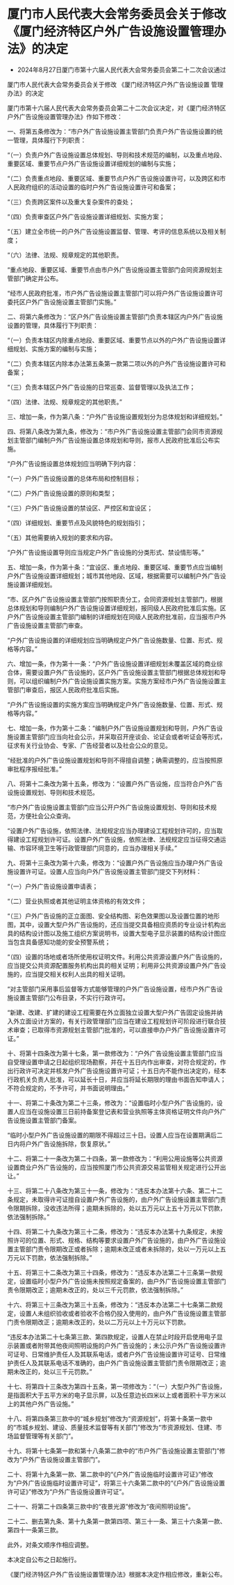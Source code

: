 # 厦门市人民代表大会常务委员会关于修改《厦门经济特区户外广告设施设置管理办法》的决定

- 2024年8月27日厦门市第十六届人民代表大会常务委员会第二十二次会议通过

<!-- INFO END -->

厦门市人民代表大会常务委员会关于修改 《厦门经济特区户外广告设施设置 管理办法》的决定

厦门市第十六届人民代表大会常务委员会第二十二次会议决定，对《厦门经济特区户外广告设施设置管理办法》作如下修改：

一、将第五条修改为：“市户外广告设施设置主管部门负责户外广告设施设置的统一管理，具体履行下列职责：

“（一）负责户外广告设施设置总体规划、导则和技术规范的编制，以及重点地段、重要区域、重要节点户外广告设施设置详细规划的编制与实施；

“（二）负责重点地段、重要区域、重要节点户外广告设施设置许可，以及跨区和市人民政府组织的活动设置的临时户外广告设施设置许可和备案；

“（三）负责跨区案件以及重大复杂案件的查处；

“（四）负责审查区户外广告设施设置详细规划、实施方案；

“（五）建立全市统一的户外广告设施设置监督、管理、考评的信息系统以及相关制度；

“（六）法律、法规、规章规定的其他职责。

“重点地段、重要区域、重要节点由市户外广告设施设置主管部门会同资源规划主管部门确定并公布。

“经市人民政府批准，市户外广告设施设置主管部门可以将户外广告设施设置许可委托区户外广告设施设置主管部门实施。”

二、将第六条修改为：“区户外广告设施设置主管部门负责本辖区内户外广告设施设置的管理，具体履行下列职责：

“（一）负责本辖区内除重点地段、重要区域、重要节点以外的户外广告设施设置详细规划、实施方案的编制与实施；

“（二）负责本辖区内除本办法第五条第一款第二项以外的户外广告设施设置许可和备案；

“（三）负责本辖区户外广告设施的日常巡查、监督管理以及执法工作；

“（四）法律、法规、规章规定的其他职责。”

三、增加一条，作为第八条：“户外广告设施设置规划分为总体规划和详细规划。”

四、将第八条改为第九条，修改为：“市户外广告设施设置主管部门会同市资源规划主管部门编制户外广告设施设置总体规划和导则，报市人民政府批准后公布实施。

“户外广告设施设置总体规划应当明确下列内容：

“（一）户外广告设施设置的总体布局和控制目标；

“（二）户外广告设施设置的原则和类型；

“（三）户外广告设施设置的禁设区、严控区和宜设区；

“（四）详细规划、重要节点及风貌特色的规划指引；

“（五）其他需要纳入规划的要求和内容。

“户外广告设施设置导则应当规定户外广告设施的分类形式、禁设情形等。”

五、增加一条，作为第十条：“宜设区、重点地段、重要区域、重要节点应当编制户外广告设施设置详细规划；城市其他地段、区域，根据需要可以编制户外广告设施设置详细规划。

“市、区户外广告设施设置主管部门按照职责分工，会同资源规划主管部门，根据总体规划和导则编制户外广告设施设置详细规划，报同级人民政府批准后实施。区户外广告设施设置主管部门编制的详细规划在同级人民政府批准前，应当报市户外广告设施设置主管部门审查。

“户外广告设施设置的详细规划应当明确规定户外广告设施数量、位置、形式、规格等内容。”

六、增加一条，作为第十一条：“户外广告设施设置详细规划未覆盖区域的商业综合体，需要设置户外广告设施的，区户外广告设施设置主管部门根据总体规划和导则，可以组织编制户外广告设施设置实施方案。实施方案经市户外广告设施设置主管部门审查后，报区人民政府批准后实施。

“户外广告设施设置的实施方案应当明确规定户外广告设施数量、位置、形式、规格等内容。”

七、增加一条，作为第十二条：“编制户外广告设施设置规划和导则，户外广告设施设置主管部门应当向社会公示，并采取召开座谈会、论证会或者听证会等形式，征求有关行业协会、专家、广告经营者以及社会公众的意见。

“经批准的户外广告设施设置规划和导则不得擅自调整；确需调整的，应当按照原审批程序报经批准。”

八、将第十二条改为第十五条，修改为：“设置户外广告设施，应当符合户外广告设施设置规划、导则和技术规范。

“市户外广告设施设置主管部门应当公开户外广告设施设置规划、导则和技术规范，方便社会公众查询。

“设置户外广告设施，依照法律、法规规定应当办理建设工程规划许可的，应当取得建设工程规划许可证。设置户外广告设施，依照法律、法规规定应当征得交通运输、市容环境卫生等行政管理部门同意的，应当办理相关手续。”

九、将第十三条改为第十六条，修改为：“设置户外广告设施应当办理户外广告设施设置许可证。设置人应当向户外广告设施设置主管部门提交下列材料：

“（一）户外广告设施设置申请表；

“（二）营业执照或者其他证明主体资格的有效文件；

“（三）户外广告设施的正立面图、安全结构图、彩色效果图以及设置位置的地形图，其中，设置大型户外广告设施的，还应当提交具备相应资质的专业设计机构出具的结构设计图以及施工组织方案说明书，设置大型电子显示装置的结构设计图应当包含具备感知功能的安全预警系统；

“（四）设置的场地或者场所使用权证明文件。利用公共资源设置户外广告设施的，应当提交公共资源配置服务机构出具的相关证明；利用非公共资源设置户外广告设施的，应当提交相关权利人出具的相关证明。

“对主管部门采用事后监督等方式能够管理的户外广告设施设置，经市户外广告设施设置主管部门公布目录，不实行行政许可。

“新建、改建、扩建的建设工程需要在外立面独立设置大型户外广告固定设施并纳入外立面设计方案的，有关行政管理部门应当在建设工程规划许可阶段进行联合技术审查；已取得市资源规划主管部门批准的，可以直接申办户外广告设施设置许可证。”

十、将第十四条改为第十七条，第一款修改为：“户外广告设施设置主管部门应当自受理设置申请之日起组织现场勘察，并在十五日内作出审查，对符合规定的，作出行政许可决定并核发户外广告设施设置许可证；十五日内不能作出决定的，经本行政机关负责人批准，可以延长十日，并应当将延长期限的理由书面告知申请人；不符合规定的，不予许可，并书面说明理由。”

十一、将第二十条改为第二十三条，修改为：“设置临时小型户外广告设施的，设置人应当在设施设置三日前持备案登记表和营业执照等主体资格证明文件向户外广告设施设置主管部门备案。

“临时小型户外广告设施设置的期限不得超过三十日。设置人应当在设置期满后二日内将户外广告设施拆除，恢复原状。”

十二、将第二十一条改为第二十四条，第一款修改为：“利用公用设施等公共资源设置商业户外广告设施的，应当按照厦门市公共资源交易监管相关规定进行公开出让。”

十三、将第二十八条改为第三十一条，修改为：“违反本办法第十六条、第二十二条规定，未取得许可证擅自设置户外广告设施的，由户外广告设施设置主管部门责令限期拆除，没收违法所得；逾期未拆除的，处以五万元以上五十万元以下罚款，依法强制拆除。”

十四、将第二十九条改为第三十二条，修改为：“违反本办法第十九条规定，未按照许可的位置、形式、规格、结构等要求设置户外广告设施的，由户外广告设施设置主管部门责令限期改正或者拆除；逾期未改正或者未拆除的，处以一万元以上五万元以下罚款，依法强制拆除。”

十五、将第三十二条改为第三十四条，修改为：“违反本办法第二十三条第一款规定，设置临时小型户外广告设施未按照规定备案的，由户外广告设施设置主管部门责令限期改正；逾期未改正的，处以三千元罚款，依法强制拆除。”

十六、将第三十三条改为第三十五条，修改为：“违反本办法第二十七条第二款规定，设置人未组织验收或者验收不合格仍投入使用的，由户外广告设施设置主管部门责令限期改正；逾期未改正的，处以二万元以上十万元以下罚款。

“违反本办法第二十七条第三款、第四款规定，设置人在禁止时段开启使用电子显示装置或者附带其他夜间照明设施的户外广告设施的；未公示户外广告设施设置许可证号、日常维护责任人及其联系电话，或者户外广告设施设置许可证号、日常维护责任人及其联系电话不准确的，由户外广告设施设置主管部门责令限期改正；逾期未改正的，处以三千元罚款。”

十七、将第四十三条改为第四十五条，第一项修改为：“（一）大型户外广告设施，是指面积大于五平方米的电子显示屏，以及任意边长四米以上或者面积十平方米以上的其他户外广告设施。”

十八、将第四条第三款中的“城乡规划”修改为“资源规划”，将第十条第一款中的“市城乡规划、建设、质量技术监督等有关部门”修改为“市资源规划、住建、市场监督管理等有关部门”。

十九、将第十七条第一款和第十八条第二款中的“市户外广告设施设置主管部门”修改为“户外广告设施设置主管部门”。

二十、将第十九条第一款、第二款中的“《户外广告设施临时设置许可证》”修改为“户外广告设施临时设置许可证”，将第三十六条第二款中的“《户外广告设施设置许可证》”修改为“户外广告设施设置许可证”。

二十一、将第二十四条第三款中的“夜景光源”修改为“夜间照明设施”。

二十二、删去第九条、第十九条第一款第四项、第三十一条、第三十六条第一款、第四十一条第三款。

此外，对条文顺序作相应调整。

本决定自公布之日起施行。

《厦门经济特区户外广告设施设置管理办法》根据本决定作相应修改，重新公布。
